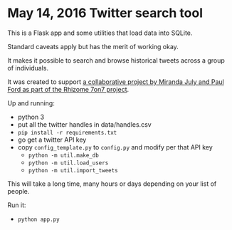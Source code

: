 # May 14, 2016 Twitter search tool

This is a Flask app and some utilities that load data into SQLite.

Standard caveats apply but has the merit of working okay.

It makes it possible to search and browse historical tweets across a
group of individuals.

It was created to support [a collaborative project by Miranda July and Paul Ford as part of the Rhizome 7on7 project](https://vimeo.com/167171454).

Up and running:

- python 3
- put all the twitter handles in data/handles.csv
- `pip install -r requirements.txt`
- go get a twitter API key
- copy `config_template.py` to `config.py` and modify per that API key
  - `python -m util.make_db`
  - `python -m util.load_users`
  - `python -m util.import_tweets`

This will take a long time, many hours or days depending on your list of people.

Run it:

- `python app.py`
